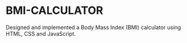 # BMI-CALCULATOR
Designed and implemented a Body Mass Index (BMI) calculator using HTML, CSS and JavaScript.
